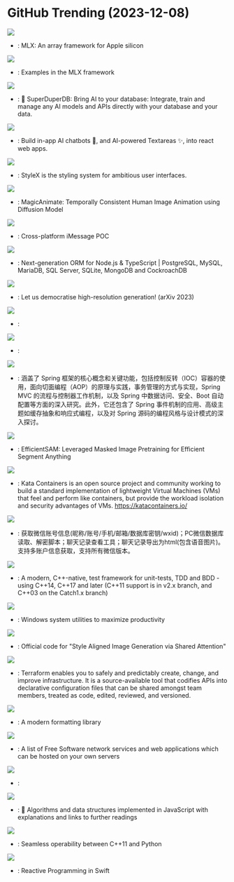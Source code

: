 # GitHub Trending (2023-12-08)

![](https://img.shields.io/badge/C%2B%2B-New%201-green?style=flat-square&logo=appveyor)
- [](https://github.comundefined): MLX: An array framework for Apple silicon

![](https://img.shields.io/badge/Python-New%20162-green?style=flat-square&logo=appveyor)
- [](https://github.comundefined): Examples in the MLX framework

![](https://img.shields.io/badge/Python-New%20341-green?style=flat-square&logo=appveyor)
- [](https://github.comundefined): 🔮 SuperDuperDB: Bring AI to your database: Integrate, train and manage any AI models and APIs directly with your database and your data.

![](https://img.shields.io/badge/TypeScript-New%20145-green?style=flat-square&logo=appveyor)
- [](https://github.comundefined): Build in-app AI chatbots 🤖, and AI-powered Textareas ✨, into react web apps.

![](https://img.shields.io/badge/JavaScript-New%20538-green?style=flat-square&logo=appveyor)
- [](https://github.comundefined): StyleX is the styling system for ambitious user interfaces.

![](https://img.shields.io/badge/Python-New%201-green?style=flat-square&logo=appveyor)
- [](https://github.comundefined): MagicAnimate: Temporally Consistent Human Image Animation using Diffusion Model

![](https://img.shields.io/badge/Python-New%201-green?style=flat-square&logo=appveyor)
- [](https://github.comundefined): Cross-platform iMessage POC

![](https://img.shields.io/badge/TypeScript-New%2025-green?style=flat-square&logo=appveyor)
- [](https://github.comundefined): Next-generation ORM for Node.js & TypeScript | PostgreSQL, MySQL, MariaDB, SQL Server, SQLite, MongoDB and CockroachDB

![](https://img.shields.io/badge/Jupyter%20Notebook-New%20237-green?style=flat-square&logo=appveyor)
- [](https://github.comundefined): Let us democratise high-resolution generation! (arXiv 2023)

![](https://img.shields.io/badge/Python-New%2045-green?style=flat-square&logo=appveyor)
- [](https://github.comundefined): 

![](https://img.shields.io/badge/Python-New%20297-green?style=flat-square&logo=appveyor)
- [](https://github.comundefined): 

![](https://img.shields.io/badge/Java-New%20221-green?style=flat-square&logo=appveyor)
- [](https://github.comundefined): 涵盖了 Spring 框架的核心概念和关键功能，包括控制反转（IOC）容器的使用，面向切面编程（AOP）的原理与实践，事务管理的方式与实现，Spring MVC 的流程与控制器工作机制，以及 Spring 中数据访问、安全、Boot 自动配置等方面的深入研究。此外，它还包含了 Spring 事件机制的应用、高级主题如缓存抽象和响应式编程，以及对 Spring 源码的编程风格与设计模式的深入探讨。

![](https://img.shields.io/badge/Jupyter%20Notebook-New%2089-green?style=flat-square&logo=appveyor)
- [](https://github.comundefined): EfficientSAM: Leveraged Masked Image Pretraining for Efficient Segment Anything

![](https://img.shields.io/badge/Rust-New%20138-green?style=flat-square&logo=appveyor)
- [](https://github.comundefined): Kata Containers is an open source project and community working to build a standard implementation of lightweight Virtual Machines (VMs) that feel and perform like containers, but provide the workload isolation and security advantages of VMs. https://katacontainers.io/

![](https://img.shields.io/badge/Python-New%20239-green?style=flat-square&logo=appveyor)
- [](https://github.comundefined): 获取微信账号信息(昵称/账号/手机/邮箱/数据库密钥/wxid)；PC微信数据库读取、解密脚本；聊天记录查看工具；聊天记录导出为html(包含语音图片)。支持多账户信息获取，支持所有微信版本。

![](https://img.shields.io/badge/C%2B%2B-New%2080-green?style=flat-square&logo=appveyor)
- [](https://github.comundefined): A modern, C++-native, test framework for unit-tests, TDD and BDD - using C++14, C++17 and later (C++11 support is in v2.x branch, and C++03 on the Catch1.x branch)

![](https://img.shields.io/badge/C%23-New%20226-green?style=flat-square&logo=appveyor)
- [](https://github.comundefined): Windows system utilities to maximize productivity

![](https://img.shields.io/badge/Python-New%20283-green?style=flat-square&logo=appveyor)
- [](https://github.comundefined): Official code for "Style Aligned Image Generation via Shared Attention"

![](https://img.shields.io/badge/Go-New%2016-green?style=flat-square&logo=appveyor)
- [](https://github.comundefined): Terraform enables you to safely and predictably create, change, and improve infrastructure. It is a source-available tool that codifies APIs into declarative configuration files that can be shared amongst team members, treated as code, edited, reviewed, and versioned.

![](https://img.shields.io/badge/C%2B%2B-New%2014-green?style=flat-square&logo=appveyor)
- [](https://github.comundefined): A modern formatting library

![](https://img.shields.io/badge/none-New%20372-green?style=flat-square&logo=appveyor)
- [](https://github.comundefined): A list of Free Software network services and web applications which can be hosted on your own servers

![](https://img.shields.io/badge/JavaScript-New%20112-green?style=flat-square&logo=appveyor)
- [](https://github.comundefined): 

![](https://img.shields.io/badge/JavaScript-New%2056-green?style=flat-square&logo=appveyor)
- [](https://github.comundefined): 📝 Algorithms and data structures implemented in JavaScript with explanations and links to further readings

![](https://img.shields.io/badge/C%2B%2B-New%202-green?style=flat-square&logo=appveyor)
- [](https://github.comundefined): Seamless operability between C++11 and Python

![](https://img.shields.io/badge/Swift-New%2022-green?style=flat-square&logo=appveyor)
- [](https://github.comundefined): Reactive Programming in Swift

